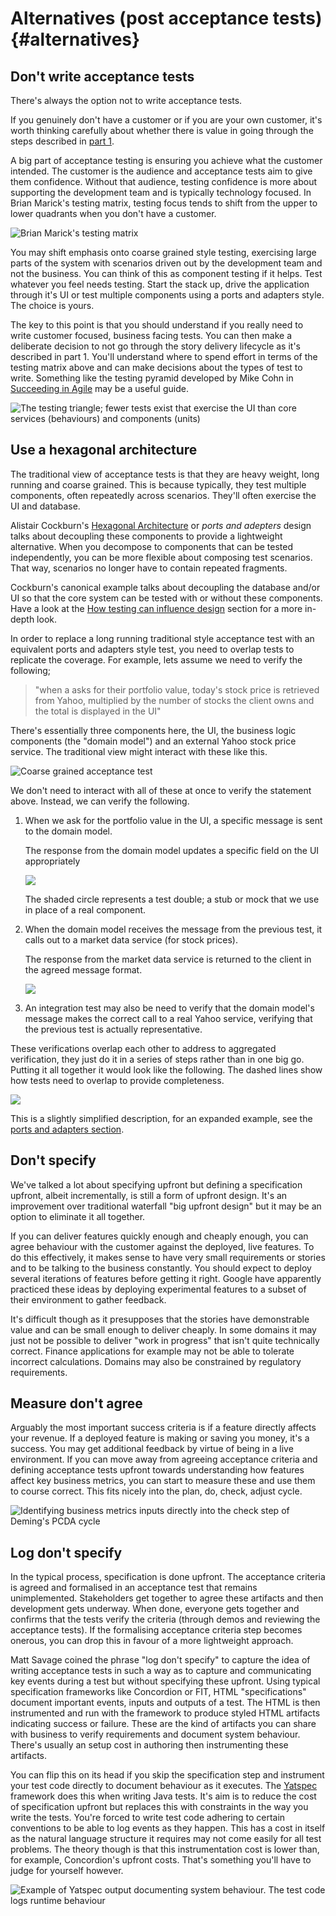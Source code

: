 
# Alternatives (post acceptance tests) {#alternatives}

## Don't write acceptance tests

There's always the option not to write acceptance tests.

If you genuinely don't have a customer or if you are your own customer, it's worth thinking carefully about whether there is value in going through the steps described in [part 1](#[part1).

A big part of acceptance testing is ensuring you achieve what the customer intended. The customer is the audience and acceptance tests aim to give them confidence. Without that audience, testing confidence is more about supporting the development team and is typically technology focused. In Brian Marick's testing matrix, testing focus tends to shift from the upper to lower quadrants when you don't have a customer.

![Brian Marick's testing matrix](images/testing-matrix.png)

You may shift emphasis onto coarse grained style testing, exercising large parts of the system with scenarios driven out by the development team and not the business. You can think of this as component testing if it helps. Test whatever you feel needs testing. Start the stack up, drive the application through it's UI or test multiple components using a ports and adapters style. The choice is yours.

 The key to this point is that you should understand if you really need to write customer focused, business facing tests. You can then make a deliberate decision to not go through the story delivery lifecycle as it's described in part 1. You'll understand where to spend effort in terms of the testing matrix above and can make decisions about the types of test to write. Something like the testing pyramid developed by Mike Cohn in [Succeeding in Agile](http://amzn.to/YnXRdp) may be a useful guide.

![The testing triangle; fewer tests exist that exercise the UI than core services (behaviours) and components (units)](images/test-pyramid.png)



## Use a hexagonal architecture

The traditional view of acceptance tests is that they are heavy weight, long running and coarse grained. This is because typically, they test multiple components, often repeatedly across scenarios. They'll often exercise the UI and database.

Alistair Cockburn's [Hexagonal Architecture](http://alistair.cockburn.us/Hexagonal+architecture) or _ports and adepters_ design talks about decoupling these components to provide a lightweight alternative. When you decompose to components that can be tested independently, you can be more flexible about composing test scenarios. That way, scenarios no longer have to contain repeated fragments.

Cockburn's canonical example talks about decoupling the database and/or UI so that the core system can be tested with or without these components. Have a look at the [How testing can influence design](#how-testing-can-influence-design) section for a more in-depth look.

In order to replace a long running traditional style acceptance test with an equivalent ports and adapters style test, you need to overlap tests to replicate the coverage. For example, lets assume we need to verify the following;

> "when a asks for their portfolio value, today's stock price is retrieved from Yahoo, multiplied by the number of stocks the client owns and the total is displayed in the UI"

There's essentially three components here, the UI, the business logic components (the "domain model") and an external Yahoo stock price service. The traditional view might interact with these like this.

![Coarse grained acceptance test](images/ports-and-adapters/typical-acceptance-test.png)

We don't need to interact with all of these at once to verify the statement above. Instead, we can verify the following.

 1. When we ask for the portfolio value in the UI, a specific message is sent to the domain model.

	The response from the domain model updates a specific field on the UI appropriately

	![](images/ports-and-adapters/ports-and-adapters-1.png)

    The shaded circle represents a test double; a stub or mock that we use in place of a real component.

 1. When the domain model receives the message from the previous test, it calls out to a market data service (for stock prices).

 	The response from the market data service is returned to the client in the agreed message format.

	![](images/ports-and-adapters/ports-and-adapters-2.png)

 1. An integration test may also be need to verify that the domain model's message makes the correct call to a real Yahoo service, verifying that the previous test is actually representative.


These verifications overlap each other to address to aggregated verification, they just do it in a series of steps rather than in one big go. Putting it all together it would look like the following. The dashed lines show how tests need to overlap to provide completeness.

![](images/ports-and-adapters/ports-and-adapters-combined.png)

This is a slightly simplified description, for an expanded example, see the [ports and adapters section](#ports-and-adapters).



## Don't specify

We've talked a lot about specifying upfront but defining a specification upfront, albeit incrementally, is still a form of upfront design. It's an improvement over traditional waterfall "big upfront design" but it may be an option to eliminate it all together.

If you can deliver features quickly enough and cheaply enough, you can agree behaviour with the customer against the deployed, live features. To do this effectively, it makes sense to have very small requirements or stories and to be talking to the business constantly. You should expect to deploy several iterations of features before getting it right. Google have apparently practiced these ideas by deploying experimental features to a subset of their environment to gather feedback.

It's difficult though as it presupposes that the stories have demonstrable value and can be small enough to deliver cheaply. In some domains it may just not be possible to deliver "work in progress" that isn't quite technically correct. Finance applications for example may not be able to tolerate incorrect calculations. Domains may also be constrained by regulatory requirements.


## Measure don't agree

Arguably the most important success criteria is if a feature directly affects your revenue. If a deployed feature is making or saving you money, it's a success. You may get additional feedback by virtue of being in a live environment. If you can move away from agreeing acceptance criteria and defining acceptance tests upfront towards understanding how features affect key business metrics, you can start to measure these and use them to course correct. This fits nicely into the plan, do, check, adjust cycle.

![Identifying business metrics inputs directly into the check step of Deming's PCDA cycle](images/pdca.png)



## Log don't specify

In the typical process, specification is done upfront. The acceptance criteria is agreed and formalised in an acceptance test that remains unimplemented. Stakeholders get together to agree these artifacts and then development gets underway. When done, everyone gets together and confirms that the tests verify the criteria (through demos and reviewing the acceptance tests). If the formalising acceptance criteria step becomes onerous, you can drop this in favour of a more lightweight approach.

Matt Savage coined the phrase "log don't specify" to capture the idea of writing acceptance tests in such a way as to capture and communicating key events during a test but without specifying these upfront. Using typical specification frameworks like Concordion or FIT, HTML "specifications" document important events, inputs and outputs of a test. The HTML is then instrumented and run with the framework to produce styled HTML artifacts indicating success or failure. These are the kind of artifacts you can share with business to verify requirements and document system behaviour. There's usually an setup cost in authoring then instrumenting these artifacts.

You can flip this on its head if you skip the specification step and instrument your test code directly to document behaviour as it executes. The [Yatspec](http://code.google.com/p/yatspec/) framework does this when writing Java tests. It's aim is to reduce the cost of specification upfront but replaces this with constraints in the way you write the tests. You're forced to write test code adhering to certain conventions to be able to log events as they happen. This has a cost in itself as the natural language structure it requires may not come easily for all test problems. The theory though is that this instrumentation cost is lower than, for example, Concordion's upfront costs. That's something you'll have to judge for yourself however.

![Example of Yatspec output documenting system behaviour. The test code logs runtime behaviour](images/yatspec/yatspec-example.png)


